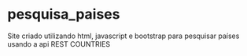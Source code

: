 ﻿# pesquisa_paises
Site criado utilizando html, javascript e bootstrap para pesquisar países usando a api REST COUNTRIES
